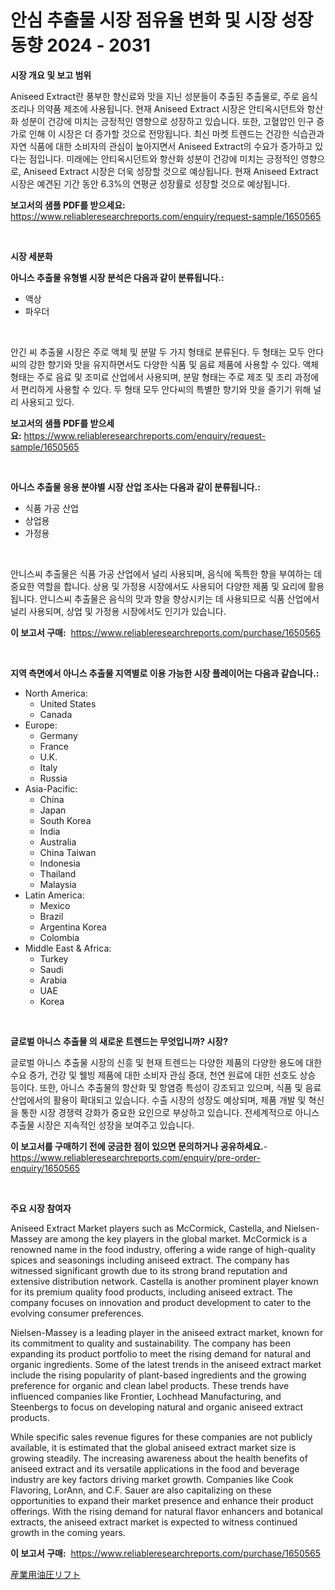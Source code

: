 <p><h1>안심 추출물 시장 점유율 변화 및 시장 성장 동향 2024 - 2031</h1></p><p><strong>시장 개요 및 보고 범위</strong></p>
<p><p>Aniseed Extract란 풍부한 향신료와 맛을 지닌 성분들이 추출된 추출물로, 주로 음식 조리나 의약품 제조에 사용됩니다. 현재 Aniseed Extract 시장은 안티옥시던트와 항산화 성분이 건강에 미치는 긍정적인 영향으로 성장하고 있습니다. 또한, 고혈압인 인구 증가로 인해 이 시장은 더 증가할 것으로 전망됩니다. 최신 마켓 트렌드는 건강한 식습관과 자연 식품에 대한 소비자의 관심이 높아지면서 Aniseed Extract의 수요가 증가하고 있다는 점입니다. 미래에는 안티옥시던트와 항산화 성분이 건강에 미치는 긍정적인 영향으로, Aniseed Extract 시장은 더욱 성장할 것으로 예상됩니다. 현재 Aniseed Extract 시장은 예견된 기간 동안 6.3%의 연평균 성장률로 성장할 것으로 예상됩니다.</p></p>
<p><strong>보고서의 샘플 PDF를 받으세요:</strong> <a href="https://www.reliableresearchreports.com/enquiry/request-sample/1650565">https://www.reliableresearchreports.com/enquiry/request-sample/1650565</a></p>
<p>&nbsp;</p>
<p><strong>시장 세분화</strong></p>
<p><strong>아니스 추출물 유형별 시장 분석은 다음과 같이 분류됩니다.:</strong></p>
<p><ul><li>액상</li><li>파우더</li></ul></p>
<p>&nbsp;</p>
<p><p>안긴 씨 추출물 시장은 주로 액체 및 분말 두 가지 형태로 분류된다. 두 형태는 모두 안다씨의 강한 향기와 맛을 유지하면서도 다양한 식품 및 음료 제품에 사용할 수 있다. 액체 형태는 주로 음료 및 조미료 산업에서 사용되며, 분말 형태는 주로 제조 및 조리 과정에서 편리하게 사용할 수 있다. 두 형태 모두 안다씨의 특별한 향기와 맛을 즐기기 위해 널리 사용되고 있다.</p></p>
<p><strong>보고서의 샘플 PDF를 받으세요:</strong>&nbsp;<a href="https://www.reliableresearchreports.com/enquiry/request-sample/1650565">https://www.reliableresearchreports.com/enquiry/request-sample/1650565</a></p>
<p>&nbsp;</p>
<p><strong> 아니스 추출물 응용 분야별 시장 산업 조사는 다음과 같이 분류됩니다.:</strong></p>
<p><ul><li>식품 가공 산업</li><li>상업용</li><li>가정용</li></ul></p>
<p>&nbsp;</p>
<p><p>안니스씨 추출물은 식품 가공 산업에서 널리 사용되며, 음식에 독특한 향을 부여하는 데 중요한 역할을 합니다. 상용 및 가정용 시장에서도 사용되어 다양한 제품 및 요리에 활용됩니다. 안니스씨 추출물은 음식의 맛과 향을 향상시키는 데 사용되므로 식품 산업에서 널리 사용되며, 상업 및 가정용 시장에서도 인기가 있습니다.</p></p>
<p><strong>이 보고서 구매:</strong>&nbsp; <a href="https://www.reliableresearchreports.com/purchase/1650565">https://www.reliableresearchreports.com/purchase/1650565</a></p>
<p>&nbsp;</p>
<p><strong>지역 측면에서 아니스 추출물 지역별로 이용 가능한 시장 플레이어는 다음과 같습니다.:</strong></p>
<p><ul>
    <li>
        North America:
        <ul>
            <li>United States</li>
            <li>Canada</li>
        </ul>
    </li>
    <li>
        Europe:
        <ul>
            <li>Germany</li>
            <li>France</li>
            <li>U.K.</li>
            <li>Italy</li>
            <li>Russia</li>
        </ul>
    </li>
    <li>
        Asia-Pacific:
        <ul>
            <li>China</li>
            <li>Japan</li>
            <li>South Korea</li>
            <li>India</li>
            <li>Australia</li>
            <li>China Taiwan</li>
            <li>Indonesia</li>
            <li>Thailand</li>
            <li>Malaysia</li>
        </ul>
    </li>
    <li>
        Latin America:
        <ul>
            <li>Mexico</li>
            <li>Brazil</li>
            <li>Argentina Korea</li>
            <li>Colombia</li>
        </ul>
    </li>
    <li>
        Middle East & Africa:
        <ul>
            <li>Turkey</li>
            <li>Saudi</li>
            <li>Arabia</li>
            <li>UAE</li>
            <li>Korea</li>
        </ul>
    </li>
    </ul></p>
<p>&nbsp;</p>
<p><strong>글로벌 아니스 추출물 의 새로운 트렌드는 무엇입니까? 시장?</strong></p>
<p><p>글로벌 아니스 추출물 시장의 신흥 및 현재 트렌드는 다양한 제품의 다양한 용도에 대한 수요 증가, 건강 및 웰빙 제품에 대한 소비자 관심 증대, 천연 원료에 대한 선호도 상승 등이다. 또한, 아니스 추출물의 항산화 및 항염증 특성이 강조되고 있으며, 식품 및 음료 산업에서의 활용이 확대되고 있습니다. 수출 시장의 성장도 예상되며, 제품 개발 및 혁신을 통한 시장 경쟁력 강화가 중요한 요인으로 부상하고 있습니다. 전세계적으로 아니스 추출물 시장은 지속적인 성장을 보여주고 있습니다.</p></p>
<p><strong>이 보고서를 구매하기 전에 궁금한 점이 있으면 문의하거나 공유하세요.</strong>- <a href="https://www.reliableresearchreports.com/enquiry/pre-order-enquiry/1650565">https://www.reliableresearchreports.com/enquiry/pre-order-enquiry/1650565</a></p>
<p>&nbsp;</p>
<p><strong>주요 시장 참여자</strong></p>
<p><p>Aniseed Extract Market players such as McCormick, Castella, and Nielsen-Massey are among the key players in the global market. McCormick is a renowned name in the food industry, offering a wide range of high-quality spices and seasonings including aniseed extract. The company has witnessed significant growth due to its strong brand reputation and extensive distribution network. Castella is another prominent player known for its premium quality food products, including aniseed extract. The company focuses on innovation and product development to cater to the evolving consumer preferences.</p><p>Nielsen-Massey is a leading player in the aniseed extract market, known for its commitment to quality and sustainability. The company has been expanding its product portfolio to meet the rising demand for natural and organic ingredients. Some of the latest trends in the aniseed extract market include the rising popularity of plant-based ingredients and the growing preference for organic and clean label products. These trends have influenced companies like Frontier, Lochhead Manufacturing, and Steenbergs to focus on developing natural and organic aniseed extract products.</p><p>While specific sales revenue figures for these companies are not publicly available, it is estimated that the global aniseed extract market size is growing steadily. The increasing awareness about the health benefits of aniseed extract and its versatile applications in the food and beverage industry are key factors driving market growth. Companies like Cook Flavoring, LorAnn, and C.F. Sauer are also capitalizing on these opportunities to expand their market presence and enhance their product offerings. With the rising demand for natural flavor enhancers and botanical extracts, the aniseed extract market is expected to witness continued growth in the coming years.</p></p>
<p><strong>이 보고서 구매:</strong>&nbsp;&nbsp;<a href="https://www.reliableresearchreports.com/purchase/1650565">https://www.reliableresearchreports.com/purchase/1650565</a></p>
<p><p><a href="https://github.com/nemesis2824/Market-Research-Report-List-1/blob/main/248340111071.md">産業用油圧リフト</a></p></p>
